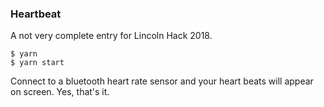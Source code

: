### Heartbeat

A not very complete entry for Lincoln Hack 2018.

    $ yarn
    $ yarn start

Connect to a bluetooth heart rate sensor and your
heart beats will appear on screen. Yes, that's it.
